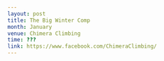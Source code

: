 ```yaml
---
layout: post
title: The Big Winter Comp
month: January
venue: Chimera Climbing
time: ???
link: https://www.facebook.com/ChimeraClimbing/
---
```

